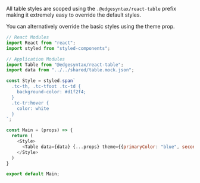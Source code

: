 All table styles are scoped using the `.@edgesyntax/react-table` prefix making it extremely easy to override the default styles.

You can alternatively override the basic styles using the theme prop.

```js
// React Modules
import React from "react";
import styled from "styled-components";

// Application Modules
import Table from "@edgesyntax/react-table";
import data from "../../shared/table.mock.json";

const Style = styled.span`
  .tc-th, .tc-tfoot .tc-td {
    background-color: #d1f2f4;
  }
  .tc-tr:hover {
    color: white
  }
`;

const Main = (props) => {
  return (
    <Style>
      <Table data={data} {...props} theme={{primaryColor: "blue", secondaryColor: "grey", borderColor: "grey"}}/>
    </Style>
  )
}

export default Main;


```